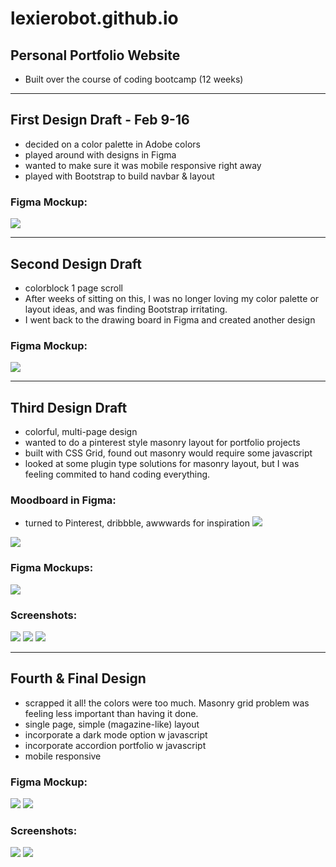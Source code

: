 # lexierobot.github.io
## Personal Portfolio Website
- Built over the course of coding bootcamp (12 weeks)
___

## First Design Draft - Feb 9-16
- decided on a color palette in Adobe colors
- played around with designs in Figma
- wanted to make sure it was mobile responsive right away
- played with Bootstrap to build navbar & layout

### Figma Mockup:
![](screenshots/1%20figma.png)
___

## Second Design Draft
- colorblock 1 page scroll
- After weeks of sitting on this, I was no longer loving my color palette or layout ideas, and was finding Bootstrap irritating.
- I went back to the drawing board in Figma and created another design

### Figma Mockup:
![](screenshots/2figma.png)
___

## Third Design Draft
- colorful, multi-page design
- wanted to do a pinterest style masonry layout for portfolio projects
- built with CSS Grid, found out masonry would require some javascript
- looked at some plugin type solutions for masonry layout, but I was feeling commited to hand coding everything.

### Moodboard in Figma:
- turned to Pinterest, dribbble, awwwards for inspiration
![](screenshots/3figmamoodboard.png)

![](screenshots/3figmabranding.png)

### Figma Mockups: 
![](screenshots/3%20figma.png)

### Screenshots:
![](screenshots/3%20portfolio.png)
![](screenshots/3%20about.png)
![](screenshots/3%20contact.png)
___

## Fourth & Final Design
- scrapped it all! the colors were too much. Masonry grid problem was feeling less important than having it done.
- single page, simple (magazine-like) layout
- incorporate a dark mode option w javascript
- incorporate accordion portfolio w javascript
- mobile responsive

### Figma Mockup:
![](screenshots/4%20light%20mode.png)
![](screenshots/4%20dark%20mode.png)

### Screenshots:
![](screenshots/4desktoplight.png)
![](screenshots/4mobiledark.png)
